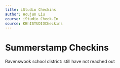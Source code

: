 ```yaml
---
title: iStudio Checkins
author: Houjun Liu
course: iStudio Check-In
source: KBhISTUDIOCheckins
---
```


# Summerstamp Checkins
Ravenswook school district: still have not reached out



